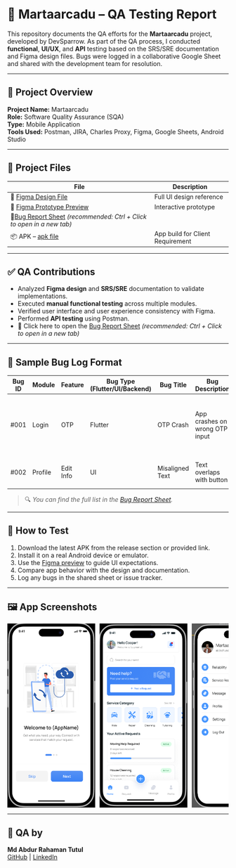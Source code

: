 # 🧪 Martaarcadu – QA Testing Report

This repository documents the QA efforts for the **Martaarcadu** project, developed by DevSparrow. As part of the QA process, I conducted **functional**, **UI/UX**, and **API** testing based on the SRS/SRE documentation and Figma design files. Bugs were logged in a collaborative Google Sheet and shared with the development team for resolution.

---

## 📲 Project Overview

**Project Name:** Martaarcadu  
**Role:** Software Quality Assurance (SQA)  
**Type:** Mobile Application  
**Tools Used:** Postman, JIRA, Charles Proxy, Figma, Google Sheets, Android Studio

---

## 📁 Project Files

| File | Description |
|------|-------------|
| 🔗 [Figma Design File](https://www.figma.com/design/mSCzYLH5GdddWSbXysvvpF/martaarcadu-%7C%7C-Devsparrow-%7C%7C--FO11A4A362D87?node-id=804-24216&p=f&t=xiANmYyxIR96wPnJ-0) | Full UI design reference |
| 🔗 [Figma Prototype Preview](https://www.figma.com/proto/mSCzYLH5GdddWSbXysvvpF/martaarcadu-%7C%7C-Devsparrow-%7C%7C--FO11A4A362D87?node-id=23783-2540&p=f&t=WLe29Wmg1TCk8SyL-1&scaling=scale-down&content-scaling=fixed&page-id=15694%3A374&starting-point-node-id=23783%3A762) | Interactive prototype |
| 📄[Bug Report Sheet](https://docs.google.com/spreadsheets/d/14C6RpQTsvguC7ouuWNqBF4ZKVkqx8qP1-EV4dquON2c/edit?gid=359680536) *(recommended: Ctrl + Click to open in a new tab)*|
| 📦 APK – [apk file ](https://github.com/abdurtutul/martaarcadu-QA-manual-testing/blob/main/app-release.apk) | App build for Client Requirement |

---

## ✅ QA Contributions

- Analyzed **Figma design** and **SRS/SRE** documentation to validate implementations.
- Executed **manual functional testing** across multiple modules.
- Verified user interface and user experience consistency with Figma.
- Performed **API testing** using Postman.
- 🔗 Click here to open the [Bug Report Sheet](https://docs.google.com/spreadsheets/d/14C6RpQTsvguC7ouuWNqBF4ZKVkqx8qP1-EV4dquON2c/edit?gid=359680536) *(recommended: Ctrl + Click to open in a new tab)*

---

## 🐞 Sample Bug Log Format

| Bug ID | Module | Feature | Bug Type (Flutter/UI/Backend) | Bug Title | Bug Description | Steps to Reproduce | Actual Result | Expected Result | Issue Labels | Severity | Attachment | Dev Status | Testers | Remark | Re-testing | Date |
|--------|--------|---------|-------------------------------|-----------|------------------|---------------------|----------------|------------------|---------------|----------|-------------|-------------|---------|--------|-------------|------|
| #001   | Login  | OTP     | Flutter                       | OTP Crash | App crashes on wrong OTP input | 1. Go to login screen<br>2. Enter invalid OTP<br>3. Tap Continue | App crashes | Error message should appear | Crash, Bug | High | Screenshot.png | Fixed | Tutul | Confirmed | ✅ | 2025-07-25 |
| #002   | Profile | Edit Info | UI                          | Misaligned Text | Text overlaps with button | Navigate to Profile > Edit | Text and button overlap | Proper alignment | UI | Medium | - | In Progress | Tutul | UI issue | ❌ | 2025-07-26 |

> 🔍 *You can find the full list in the [Bug Report Sheet](https://docs.google.com/spreadsheets/d/14C6RpQTsvguC7ouuWNqBF4ZKVkqx8qP1-EV4dquON2c/edit?gid=359680536).*

---

## 🚀 How to Test

1. Download the latest APK from the release section or provided link.
2. Install it on a real Android device or emulator.
3. Use the [Figma preview](https://www.figma.com/proto/mSCzYLH5GdddWSbXysvvpF/martaarcadu-%7C%7C-Devsparrow-%7C%7C--FO11A4A362D87?node-id=23783-2540&p=f&t=WLe29Wmg1TCk8SyL-1) to guide UI expectations.
4. Compare app behavior with the design and documentation.
5. Log any bugs in the shared sheet or issue tracker.
---
## 🖼️ App Screenshots

<div style="display: flex; overflow-x: auto; gap: 10px;">
  <img src="https://github.com/abdurtutul/martaarcadu-QA-manual-testing/blob/main/screenshots/Wlcome.png?raw=true" width="200" alt="Welcome" />
   <img src="https://github.com/abdurtutul/martaarcadu-QA-manual-testing/blob/main/screenshots/home.png" width="200" alt="Welcome" />
  <img src="https://github.com/abdurtutul/martaarcadu-QA-manual-testing/blob/main/screenshots/profile.png?raw=true" width="200" alt="Profile 1" />
  <img src="https://github.com/abdurtutul/martaarcadu-QA-manual-testing/blob/main/screenshots/message.png?raw=true" width="200" alt="Message" />
</div>

---
## 👤 QA by

**Md Abdur Rahaman Tutul**  
[GitHub](https://github.com/abdurtutul) | [LinkedIn](https://www.linkedin.com/in/md-abdur-rahaman-tutul-a13012210/)

